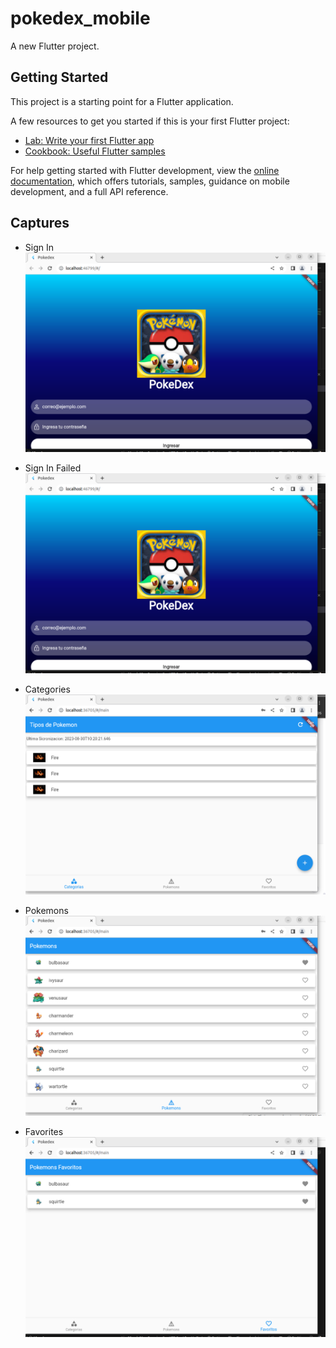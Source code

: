 <!-- @format -->

# pokedex_mobile

A new Flutter project.

## Getting Started

This project is a starting point for a Flutter application.

A few resources to get you started if this is your first Flutter project:

- [Lab: Write your first Flutter app](https://docs.flutter.dev/get-started/codelab)
- [Cookbook: Useful Flutter samples](https://docs.flutter.dev/cookbook)

For help getting started with Flutter development, view the
[online documentation](https://docs.flutter.dev/), which offers tutorials,
samples, guidance on mobile development, and a full API reference.

## Captures 
- Sign In  
![SingIn](https://github.com/chrispaz88/pokedex-Flutter/blob/main/assets/images/SigInChris.png)

- Sign In Failed  
![SingIn](https://github.com/chrispaz88/pokedex-Flutter/blob/main/assets/images/SigInChris.png)

- Categories  
![SingIn](https://github.com/chrispaz88/pokedex-Flutter/blob/main/assets/images/VentanaCategorias.png)

- Pokemons  
![SingIn](https://github.com/chrispaz88/pokedex-Flutter/blob/main/assets/images/VentanaPokemones.png)

- Favorites  
![SingIn](https://github.com/chrispaz88/pokedex-Flutter/blob/main/assets/images/VentanaFavoritos.png)

